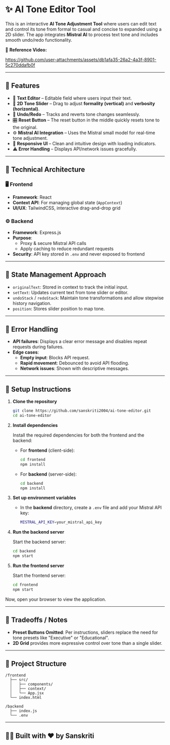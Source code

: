 # ✨ AI Tone Editor Tool

This is an interactive **AI Tone Adjustment Tool** where users can edit text and control its tone from formal to casual and concise to expanded using a 2D slider. The app integrates **Mistral AI** to process text tone and includes smooth undo/redo functionality.

🎥 **Reference Video:**  

https://github.com/user-attachments/assets/db1afa35-26a2-4a3f-8901-5c270ddafb0f

---

## 🚀 Features

- 🎯 **Text Editor** – Editable field where users input their text.
- 🧭 **2D Tone Slider** – Drag to adjust **formality (vertical)** and **verbosity (horizontal)**.
- 🔁 **Undo/Redo** – Tracks and reverts tone changes seamlessly.
- 🎛️ **Reset Button** – The reset button in the middle quickly resets tone to the original.
- ⚙️ **Mistral AI Integration** – Uses the Mistral small model for real-time tone adjustment.
- 📱 **Responsive UI** – Clean and intuitive design with loading indicators.
- ⚠️ **Error Handling** – Displays API/network issues gracefully.

---

## 🧠 Technical Architecture

### 🖥️ Frontend
- **Framework**: React
- **Context API**: For managing global state (`AppContext`)
- **UI/UX**: TailwindCSS, interactive drag-and-drop grid

### ⚙️ Backend
- **Framework**: Express.js
- **Purpose**: 
  - Proxy & secure Mistral API calls
  - Apply caching to reduce redundant requests
- **Security**: API key stored in `.env` and never exposed to frontend

---

## 🧬 State Management Approach

- `originalText`: Stored in context to track the initial input.
- `setText`: Updates current text from tone slider or editor.
- `undoStack` / `redoStack`: Maintain tone transformations and allow stepwise history navigation.
- `position`: Stores slider position to map tone.

---

## 🧯 Error Handling

- **API failures**: Displays a clear error message and disables repeat requests during failures.
- **Edge cases**:
  - **Empty input**: Blocks API request.
  - **Rapid movement**: Debounced to avoid API flooding.
  - **Network issues**: Shown with descriptive messages.

---

## 🔧 Setup Instructions

1. **Clone the repository**
   ```bash
   git clone https://github.com/sanskriti2004/ai-tone-editor.git
   cd ai-tone-editor
   ```

2. **Install dependencies**

   Install the required dependencies for both the frontend and the backend:

   - For **frontend** (client-side):
     ```bash
     cd frontend
     npm install
     ```

   - For **backend** (server-side):
     ```bash
     cd backend
     npm install
     ```

3. **Set up environment variables**

   - In the **backend** directory, create a `.env` file and add your Mistral API key:
     ```bash
     MISTRAL_API_KEY=your_mistral_api_key
     ```

4. **Run the backend server**

   Start the backend server:
   ```bash
   cd backend
   npm start
   ```

5. **Run the frontend server**

   Start the frontend server:
   ```bash
   cd frontend
   npm start
   ```

Now, open your browser to view the application.

---

## 🧪 Tradeoffs / Notes

* **Preset Buttons Omitted**: Per instructions, sliders replace the need for tone presets like "Executive" or "Educational".
* **2D Grid** provides more expressive control over tone than a single slider.

---

## 📂 Project Structure

```
/frontend
  ├── src/
  │   ├── components/
  │   ├── context/
  │   └── App.jsx
  └── index.html

/backend
  ├── index.js
  └── .env
```

---

## 🙋‍♀️ Built with ❤️ by Sanskriti
